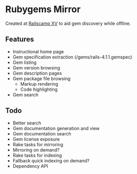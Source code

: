 # Rubygems Mirror

Created at [Railscamp XV](http://bne15.railscamps.org/) to aid gem discovery while offline.

## Features

* Instructional home page
* Gem specification extraction (/gems/rails-4.1.1.gemspec)
* Gem listing
* Gem version browsing
* Gem description pages
* Gem package file browsing
  * Markup rendering
  * Code highlighting
* Gem search

## Todo

* Better search
* Gem documentation generation and view
* Gem documentation search
* Gem license exposure
* Rake tasks for mirroring
* Mirroring on demand?
* Rake tasks for indexing
* Fallback quick indexing on demand?
* Dependency API

